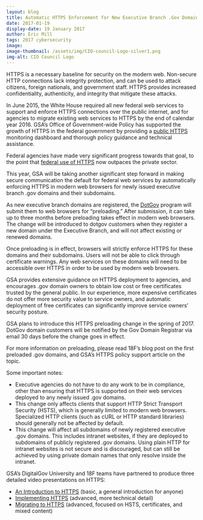```yaml
---
layout: blog
title: Automatic HTTPS Enforcement for New Executive Branch .Gov Domains
date: 2017-01-19
display-date: 19 January 2017
author: Eric Mill
tags: 2017 cybersecurity
image:
image-thumbnail: /assets/img/CIO-council-Logo-silver1.png
img-alt: CIO Council Logo
---
```

HTTPS is a necessary baseline for security on the modern web. Non-secure HTTP connections lack integrity protection, and can be used to attack citizens, foreign nationals, and government staff. HTTPS provides increased confidentiality, authenticity, and integrity that mitigate these attacks.

In June 2015, the White House required all new federal web services to support and enforce HTTPS connections over the public internet, and for agencies to migrate existing web services to HTTPS by the end of calendar year 2016. GSA’s Office of Government-wide Policy has supported the growth of HTTPS in the federal government by providing a [public HTTPS](https://pulse.cio.gov/) monitoring dashboard and thorough policy guidance and technical assistance.

Federal agencies have made very significant progress towards that goal, to the point that [federal use of HTTPS](https://18f.gsa.gov/2017/01/04/tracking-the-us-governments-progress-on-moving-https/) now outpaces the private sector.

This year, GSA will be taking another significant step forward in making secure communication the default for federal web services by automatically enforcing HTTPS in modern web browsers for newly issued executive branch .gov domains and their subdomains.

As new executive branch domains are registered, the [DotGov](https://www.dotgov.gov/) program will submit them to web browsers for “preloading.” After submission, it can take up to three months before preloading takes effect in modern web browsers. The change will be introduced to dotgov customers when they register a new domain under the Executive Branch, and will not affect existing or renewed domains.

Once preloading is in effect, browsers will strictly enforce HTTPS for these domains and their subdomains. Users will not be able to click through certificate warnings. Any web services on these domains will need to be accessible over HTTPS in order to be used by modern web browsers.

GSA provides extensive guidance on HTTPS deployment to agencies, and encourages .gov domain owners to obtain low cost or free certificates trusted by the general public. In our experience, more expensive certificates do not offer more security value to service owners, and automatic deployment of free certificates can significantly improve service owners’ security posture.

GSA plans to introduce this HTTPS preloading change in the spring of 2017. DotGov domain customers will be notified by the Gov Domain Registrar via email 30 days before the change goes in effect.

For more information on preloading, please read 18F’s blog post on the first preloaded .gov domains, and GSA’s HTTPS policy support article on the topic.

Some important notes:
* Executive agencies do not have to do any work to be in compliance, other than ensuring that HTTPS is supported on their web services deployed to any newly issued .gov domains.
* This change only affects clients that support HTTP Strict Transport Security (HSTS), which is generally limited to modern web browsers. Specialized HTTP clients (such as cURL or HTTP standard libraries) should generally not be affected by default.
* This change will affect all subdomains of newly registered executive .gov domains. This includes intranet websites, if they are deployed to subdomains of publicly registered .gov domains. Using plain HTTP for intranet websites is not secure and is discouraged, but can still be achieved by using private domain names that only resolve inside the intranet.

GSA’s DigitalGov University and 18F teams have partnered to produce three detailed video presentations on HTTPS:

* [An Introduction to HTTPS](https://www.youtube.com/watch?v=d2GmcPYWm5k) (basic, a general introduction for anyone)
* [Implementing HTTPS](https://www.youtube.com/watch?v=rnM2qAfEG-M) (advanced, more technical detail)
* [Migrating to HTTPS](https://www.youtube.com/watch?v=X5H8JRULDOo) (advanced, focused on HSTS, certificates, and mixed content)
